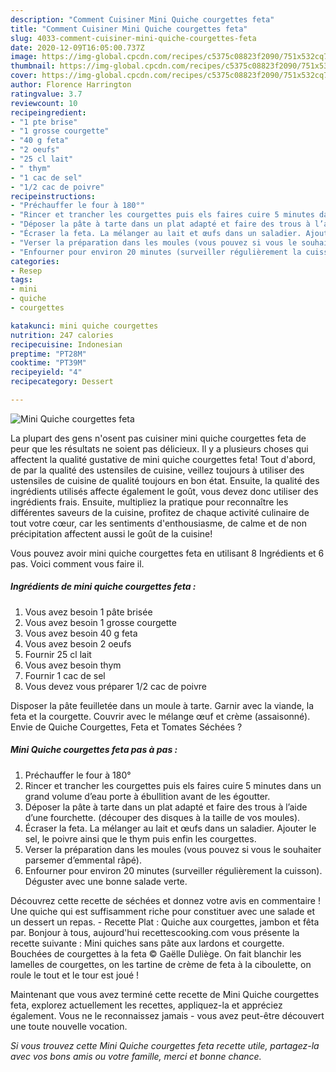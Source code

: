 ```yaml
---
description: "Comment Cuisiner Mini Quiche courgettes feta"
title: "Comment Cuisiner Mini Quiche courgettes feta"
slug: 4033-comment-cuisiner-mini-quiche-courgettes-feta
date: 2020-12-09T16:05:00.737Z
image: https://img-global.cpcdn.com/recipes/c5375c08823f2090/751x532cq70/mini-quiche-courgettes-feta-photo-principale-de-la-recette.jpg
thumbnail: https://img-global.cpcdn.com/recipes/c5375c08823f2090/751x532cq70/mini-quiche-courgettes-feta-photo-principale-de-la-recette.jpg
cover: https://img-global.cpcdn.com/recipes/c5375c08823f2090/751x532cq70/mini-quiche-courgettes-feta-photo-principale-de-la-recette.jpg
author: Florence Harrington
ratingvalue: 3.7
reviewcount: 10
recipeingredient:
- "1 pte brise"
- "1 grosse courgette"
- "40 g feta"
- "2 oeufs"
- "25 cl lait"
- " thym"
- "1 cac de sel"
- "1/2 cac de poivre"
recipeinstructions:
- "Préchauffer le four à 180°"
- "Rincer et trancher les courgettes puis els faires cuire 5 minutes dans un grand volume d’eau porte à ébullition avant de les égoutter."
- "Déposer la pâte à tarte dans un plat adapté et faire des trous à l’aide d’une fourchette. (découper des disques à la taille de vos moules)."
- "Écraser la feta. La mélanger au lait et œufs dans un saladier. Ajouter le sel, le poivre ainsi que le thym puis enfin les courgettes."
- "Verser la préparation dans les moules (vous pouvez si vous le souhaiter parsemer d’emmental râpé)."
- "Enfourner pour environ 20 minutes (surveiller régulièrement la cuisson). Déguster avec une bonne salade verte."
categories:
- Resep
tags:
- mini
- quiche
- courgettes

katakunci: mini quiche courgettes 
nutrition: 247 calories
recipecuisine: Indonesian
preptime: "PT28M"
cooktime: "PT39M"
recipeyield: "4"
recipecategory: Dessert

---
```



![Mini Quiche courgettes feta](https://img-global.cpcdn.com/recipes/c5375c08823f2090/751x532cq70/mini-quiche-courgettes-feta-photo-principale-de-la-recette.jpg)

La plupart des gens n'osent pas cuisiner mini quiche courgettes feta de peur que les résultats ne soient pas délicieux. Il y a plusieurs choses qui affectent la qualité gustative de mini quiche courgettes feta! Tout d'abord, de par la qualité des ustensiles de cuisine, veillez toujours à utiliser des ustensiles de cuisine de qualité toujours en bon état. Ensuite, la qualité des ingrédients utilisés affecte également le goût, vous devez donc utiliser des ingrédients frais. Ensuite, multipliez la pratique pour reconnaître les différentes saveurs de la cuisine, profitez de chaque activité culinaire de tout votre cœur, car les sentiments d'enthousiasme, de calme et de non précipitation affectent aussi le goût de la cuisine!

<!--inarticleads1-->

Vous pouvez avoir mini quiche courgettes feta en utilisant 8 Ingrédients et 6 pas. Voici comment vous faire il.

##### Ingrédients de mini quiche courgettes feta :

1. Vous avez besoin 1 pâte brisée
1. Vous avez besoin 1 grosse courgette
1. Vous avez besoin 40 g feta
1. Vous avez besoin 2 oeufs
1. Fournir 25 cl lait
1. Vous avez besoin  thym
1. Fournir 1 cac de sel
1. Vous devez vous préparer 1/2 cac de poivre


Disposer la pâte feuilletée dans un moule à tarte. Garnir avec la viande, la feta et la courgette. Couvrir avec le mélange œuf et crème (assaisonné). Envie de Quiche Courgettes, Feta et Tomates Séchées ? 

<!--inarticleads2-->

##### Mini Quiche courgettes feta pas à pas :

1. Préchauffer le four à 180°
1. Rincer et trancher les courgettes puis els faires cuire 5 minutes dans un grand volume d’eau porte à ébullition avant de les égoutter.
1. Déposer la pâte à tarte dans un plat adapté et faire des trous à l’aide d’une fourchette. (découper des disques à la taille de vos moules).
1. Écraser la feta. La mélanger au lait et œufs dans un saladier. Ajouter le sel, le poivre ainsi que le thym puis enfin les courgettes.
1. Verser la préparation dans les moules (vous pouvez si vous le souhaiter parsemer d’emmental râpé).
1. Enfourner pour environ 20 minutes (surveiller régulièrement la cuisson). Déguster avec une bonne salade verte.


Découvrez cette recette de séchées et donnez votre avis en commentaire ! Une quiche qui est suffisamment riche pour constituer avec une salade et un dessert un repas. - Recette Plat : Quiche aux courgettes, jambon et fêta par. Bonjour à tous, aujourd&#39;hui recettescooking.com vous présente la recette suivante : Mini quiches sans pâte aux lardons et courgette. Bouchées de courgettes à la feta © Gaëlle Duliège. On fait blanchir les lamelles de courgettes, on les tartine de crème de feta à la ciboulette, on roule le tout et le tour est joué ! 

<!--inarticleads1-->

<p>
Maintenant que vous avez terminé cette recette de Mini Quiche courgettes feta, explorez actuellement les recettes, appliquez-la et appréciez également. Vous ne le reconnaissez jamais - vous avez peut-être découvert une toute nouvelle vocation.
</p>

<p>
<i>Si vous trouvez cette Mini Quiche courgettes feta recette utile, partagez-la avec vos bons amis ou votre famille, merci et bonne chance.</i>
</p>
